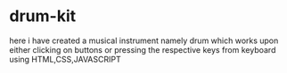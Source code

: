 # drum-kit
here i have created a musical instrument namely drum which works upon either clicking on buttons or pressing the respective keys from keyboard using HTML,CSS,JAVASCRIPT

